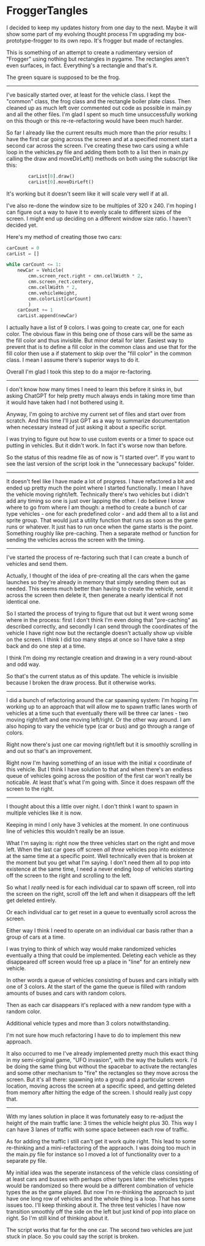 # FroggerTangles

I decided to keep my updates history from one day to the next. Maybe it will show some part of my evolving thought process
I'm upgrading my box-prototype-frogger to its own repo. It's frogger but made of rectangles. 

This is something of an attempt to create a rudimentary version of "Frogger" using nothing but rectangles in pygame. The rectangles aren't even surfaces, in fact. Everything's a rectangle and that's it.

The green square is supposed to be the frog. 

---

I've basically started over, at least for the vehicle class. I kept the "common" class, the frog class and the rectangle boiler plate class. Then cleaned up as much left over commented out code as possible in main.py and all the other files. I'm glad I spent so much time unsuccessfully working on this though or this re-re-refactoring would have been much harder.

So far I already like the current results much more than the prior results: I have the first car going across the screen and at a specified moment start a second car across the screen. I've creating these two cars using a while loop in the vehicles.py file and adding them both to a list then in main.py calling the draw and moveDirLeft() methods on both using the subscript like this:

```Python
        carList[0].draw()
        carList[0].moveDirLeft()
```

It's working but it doesn't seem like it will scale very well if at all.

I've also re-done the window size to be multiples of 320 x 240. I'm hoping I can figure out a way to have it to evenly scale to different sizes of the screen. I might end up deciding on a different window size ratio. I haven't decided yet.

Here's my method of creating those two cars:

```Python
carCount = 0
carList = []    

while carCount <= 1:
    newCar = Vehicle(
        cmn.screen_rect.right + cmn.cellWidth * 2, 
        cmn.screen_rect.centery,
        cmn.cellWidth * 2,
        cmn.vehicleHeight,
        cmn.colorList[carCount]
        )
    carCount += 1
    carList.append(newCar)
```
I actually have a list of 9 colors. I was going to create car, one for each color. The obvious flaw in this being one of those cars will be the same as the fill color and thus invisible. But minor detail for later. Easiest way to prevent that is to define a fill color in the common class and use that for the fill color then use a if statement to skip over the "fill color" in the common class. I mean I assume there's superior ways to do it.

Overall I'm glad I took this step to do a major re-factoring. 

---

I don't know how many times I need to learn this before it sinks in, but asking ChatGPT for help pretty much always ends in taking more time than it would have taken had I not bothered using it.

Anyway, I'm going to archive my current set of files and start over from scratch. And this time I'll just GPT as a way to summarize documentation when necessary instead of just asking it about a specific script.

I was trying to figure out how to use custom events or a timer to space out putting in vehicles. But it didn't work. In fact it's worse now than before.

So the status of this readme file as of now is "I started over". If you want to see the last version of the script look in the "unnecessary backups" folder.

---

It doesn't feel like I have made a lot of progress. I have refactored a bit and ended up pretty much the point where I started functionally. I mean I have the vehicle moving right/left. Technically there's two vehicles but i didn't add any timing so one is just over lapping the other. I do believe I know where to go from where I am though: a method to create a bunch of car type vehicles - one for each predefined color - and add them all to a list and sprite group. That would just a utility function that runs as soon as the game runs or whatever. It just has to run once when the game starts is the point. Something roughly like pre-caching. Then a separate method or function for sending the vehicles across the screen with the timing.


---

I've started the process of re-factoring such that I can create a bunch of vehicles and send them.

Actually, I thought of the idea of pre-creating all the cars when the game launches so they're already in memory that simply sending them out as needed. This seems much better than having to create the vehicle, send it across the screen then delete it, then generate a nearly identical if not identical one. 

So I started the process of trying to figure that out but it went wrong some where in the process: first I don't think I'm even doing that "pre-caching" as described correctly, and secondly I can send through the coordinates of the vehicle I have right now but the rectangle doesn't actually show up visible on the screen. I think I did too many steps at once so I have take a step back and do one step at a time. 

I think I'm doing my rectangle creation and drawing in a very round-about and odd way.

So that's the current status as of this update. The vehicle is invisible because I broken the draw process. But it otherwise works. 

---

I did a bunch of refactoring around the car spawning system: I'm hoping I'm working up to an approach that will allow me to spawn traffic lanes worth of vehicles at a time such that eventually there will be three car lanes - two moving right/left and one moving left/right. Or the other way around. I am also hoping to vary the vehicle type (car or bus) and go through a range of colors.

Right now there's just one car moving right/left but it is smoothly scrolling in and out so that's an improvement. 

Right now I'm having something of an issue with the initial x coordinate of this vehicle. But I think I have solution to that and when there's an endless queue of vehicles going across the position of the first car won't really be noticable. At least that's what I'm going with. Since it does respawn off the screen to the right.


---

I thought about this a little over night. I don't think I want to spawn in multiple vehicles like it is now. 

Keeping in mind I only have 3 vehicles at the moment. In one continuous line of vehicles this wouldn't really be an issue. 

What I'm saying is: right now the three vehicles start on the right and move left. When the last car goes off screen *all three* vehicles pop into existence at the same time at a specific point. Well technically even that is broken at the moment but you get what I'm 
saying. I don't need them all to pop into existence at the same time, I need a never ending loop of vehicles starting off the screen to the right and scrolling to the left.

So what I *really* need is for each individual car to spawn off screen, roll into the screen on the right, scroll off the left and when it disappears off the left get deleted entirely. 

Or each individual car to get reset in a queue to eventually scroll across the screen. 

Either way I think I need to operate on an individual car basis rather than a group of cars at a time. 

I was trying to think of which way would make randomized vehicles eventually a thing that could be implemented. Deleting each vehicle as they disappeared off screen would free up a place in "line" for an entirely new vehicle.

In other words a queue of vehicles consisting of buses and cars initially with one of 3 colors. At the start of the game the queue is filled with random amounts of buses and cars with random colors. 

Then as each car disappears it's replaced with a new random type with a random color. 

Additional vehicle types and more than 3 colors notwithstanding. 

I'm not sure how much refactoring I have to do to implement this new approach.

It also occurred to me I've already implemented pretty much this exact thing in my semi-original game, "UFO invasion", with the way the bullets work. I'd be doing the same thing but without the spacebar to activate the rectangles and some other mechanism to "fire" the rectangles so they move across the screen. But it's all there: spawning into a group and a particular screen location, moving across the screen at a specific speed, and getting deleted from memory after hitting the edge of the screen. I should really just copy that. 

---

With my lanes solution in place it was fortunately easy to re-adjust the height of the main traffic lane: 3 times the vehicle height plus 30. This way I can have 3 lanes of traffic with some space between each row of traffic. 

As for adding the traffic I still can't get it work quite right. This lead to some re-thinking and a mini-refactoring of the appraoch. I was doing too much in the main.py file for instance so I moved a lot of functionality over to a separate py file. 

My initial idea was the seperate instancess of the vehicle class consisting of at least cars and busses with perhaps other types later: the vehicles types would be randomized so there would be a different combination of vehicle types the as the game played. But now I'm re-thinking the approach to just have one long row of vehicles and the whole thing is a loop. That has some issues too. I'll keep thinking about it. The three test vehicles I have now transition smoothly off the side on the left but just kind of pop into place on right. So I'm still kind of thinking about it. 

The script works that far for the one car. The second two vehicles are just stuck in place. So you could say the script is broken.



